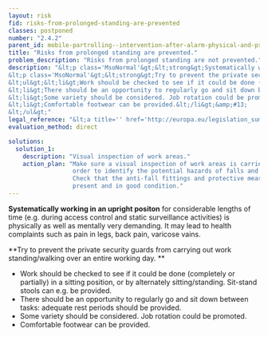 ```yaml
---
layout: risk
fid: risks-from-prolonged-standing-are-prevented
classes: postponed
number: "2.4.2"
parent_id: mobile-partrolling--intervention-after-alarm-physical-and-psychosocial-workload
title: "Risks from prolonged standing are prevented."
problem_description: "Risks from prolonged standing are not prevented."
description: "&lt;p class='MsoNormal'&gt;&lt;strong&gt;Systematically working in an upright positon&lt;/strong&gt; for considerable lengths of time (e.g. during access control and static surveillance activities) is physically as well as mentally very demanding. It may lead to health complaints such as pain in legs, back pain, varicose vains.&lt;/p&gt;&amp;#13;
&lt;p class='MsoNormal'&gt;&lt;strong&gt;Try to prevent the private security guards from carrying out work standing/walking over an entire working day. &lt;/strong&gt;&lt;/p&gt;&amp;#13;
&lt;ul&gt;&lt;li&gt;Work should be checked to see if it could be done (completely or partially) in a sitting position, or by alternately sitting/standing. Sit-stand stools can e.g. be provided.&lt;/li&gt;&amp;#13;
&lt;li&gt;There should be an opportunity to regularly go and sit down between tasks: adequate rest periods should be provided.&lt;/li&gt;&amp;#13;
&lt;li&gt;Some variety should be considered. Job rotation could be promoted.&lt;/li&gt;&amp;#13;
&lt;li&gt;Comfortable footwear can be provided.&lt;/li&gt;&amp;#13;
&lt;/ul&gt;"
legal_reference: "&lt;a title='' href='http://europa.eu/legislation_summaries/employment_and_social_policy/health_hygiene_safety_at_work/c11113_en.htm' rel='nofollow' target='_blank'&gt;89/391/CEE Implementing measures to improve the health and safety of workers (framework directive).&lt;/a&gt;"
evaluation_method: direct

solutions:
  solution_1:
    description: "Visual inspection of work areas."
    action_plan: "Make sure a visual inspection of work areas is carried out in
                  order to identify the potential hazards of falls and slips.
                  Check that the anti-fall fittings and protective measures are
                  present and in good condition."
---
```

**Systematically working in an upright positon** for considerable lengths of time (e.g. during access control and static surveillance activities) is physically as well as mentally very demanding. It may lead to health complaints such as pain in legs, back pain, varicose vains.

**Try to prevent the private security guards from carrying out work standing/walking over an entire working day. **

  * Work should be checked to see if it could be done (completely or partially) in a sitting position, or by alternately sitting/standing. Sit-stand stools can e.g. be provided.
  * There should be an opportunity to regularly go and sit down between tasks: adequate rest periods should be provided.
  * Some variety should be considered. Job rotation could be promoted.
  * Comfortable footwear can be provided.


